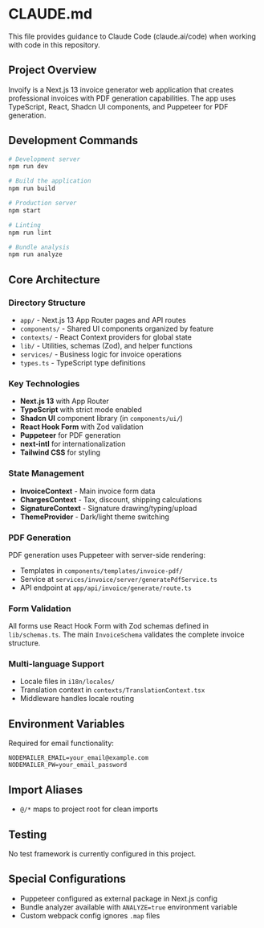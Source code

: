 # CLAUDE.md

This file provides guidance to Claude Code (claude.ai/code) when working with code in this repository.

## Project Overview

Invoify is a Next.js 13 invoice generator web application that creates professional invoices with PDF generation capabilities. The app uses TypeScript, React, Shadcn UI components, and Puppeteer for PDF generation.

## Development Commands

```bash
# Development server
npm run dev

# Build the application  
npm run build

# Production server
npm start

# Linting
npm run lint

# Bundle analysis
npm run analyze
```

## Core Architecture

### Directory Structure
- `app/` - Next.js 13 App Router pages and API routes
- `components/` - Shared UI components organized by feature
- `contexts/` - React Context providers for global state
- `lib/` - Utilities, schemas (Zod), and helper functions
- `services/` - Business logic for invoice operations
- `types.ts` - TypeScript type definitions

### Key Technologies
- **Next.js 13** with App Router
- **TypeScript** with strict mode enabled
- **Shadcn UI** component library (in `components/ui/`)
- **React Hook Form** with Zod validation
- **Puppeteer** for PDF generation
- **next-intl** for internationalization
- **Tailwind CSS** for styling

### State Management
- **InvoiceContext** - Main invoice form data
- **ChargesContext** - Tax, discount, shipping calculations
- **SignatureContext** - Signature drawing/typing/upload
- **ThemeProvider** - Dark/light theme switching

### PDF Generation
PDF generation uses Puppeteer with server-side rendering:
- Templates in `components/templates/invoice-pdf/`
- Service at `services/invoice/server/generatePdfService.ts`
- API endpoint at `app/api/invoice/generate/route.ts`

### Form Validation
All forms use React Hook Form with Zod schemas defined in `lib/schemas.ts`. The main `InvoiceSchema` validates the complete invoice structure.

### Multi-language Support
- Locale files in `i18n/locales/`
- Translation context in `contexts/TranslationContext.tsx`
- Middleware handles locale routing

## Environment Variables
Required for email functionality:
```env
NODEMAILER_EMAIL=your_email@example.com
NODEMAILER_PW=your_email_password
```

## Import Aliases
- `@/*` maps to project root for clean imports

## Testing
No test framework is currently configured in this project.

## Special Configurations
- Puppeteer configured as external package in Next.js config
- Bundle analyzer available with `ANALYZE=true` environment variable
- Custom webpack config ignores `.map` files